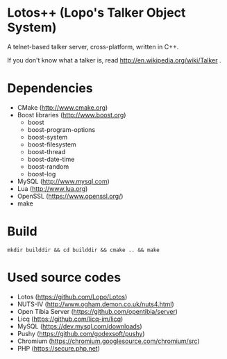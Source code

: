 Lotos++ (Lopo's Talker Object System)
====================================

A telnet-based talker server, cross-platform, written in C++.

If you don't know what a talker is, read http://en.wikipedia.org/wiki/Talker .


Dependencies
============

- CMake (http://www.cmake.org)
- Boost libraries (http://www.boost.org)
  - boost
  - boost-program-options
  - boost-system
  - boost-filesystem
  - boost-thread
  - boost-date-time
  - boost-random
  - boost-log
- MySQL (http://www.mysql.com)
- Lua (http://www.lua.org)
- OpenSSL (https://www.openssl.org/)
- make


Build
=====

	mkdir builddir && cd builddir && cmake .. && make


Used source codes
=================
- Lotos (https://github.com/Lopo/Lotos)
- NUTS-IV (http://www.ogham.demon.co.uk/nuts4.html)
- Open Tibia Server (https://github.com/opentibia/server)
- Licq (https://github.com/licq-im/licq)
- MySQL (https://dev.mysql.com/downloads)
- Pushy (https://github.com/godexsoft/pushy)
- Chromium (https://chromium.googlesource.com/chromium/src)
- PHP (https://secure.php.net)
